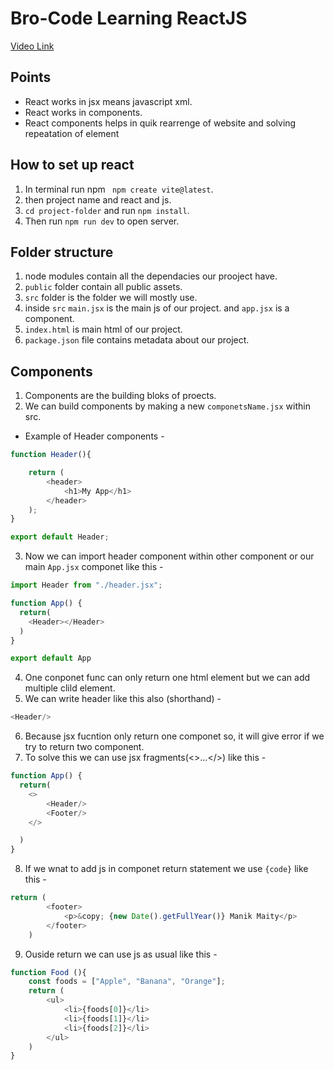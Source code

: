 # Bro-Code Learning ReactJS

[Video Link](https://youtu.be/CgkZ7MvWUAA?si=S6yKIIdnOrdAkXYc)

## Points 
- React works in jsx means javascript xml.
- React works in components.
- React components helps in quik rearrenge of website and solving repeatation of element


## How to set up react 
1. In terminal run npm ` npm create vite@latest`.
2. then project name and react and js.
3. `cd project-folder` and run `npm install`.
4. Then run `npm run dev` to open server.


## Folder structure 
1. node modules contain all the dependacies our prooject have.
2. `public` folder contain all public assets.
3. `src` folder is the folder we will mostly use.
4. inside `src` `main.jsx` is the main js of our project. and `app.jsx` is a component.
5. `index.html` is main html of our project.
6. `package.json` file contains metadata about our project.



## Components 
1. Components are the building bloks of proects.
2. We can build components by making a new `componetsName.jsx` within src.
- Example of Header components - 
```js
function Header(){

    return (
        <header>
            <h1>My App</h1>
        </header>
    );
}

export default Header;

```
3. Now we can import header component within other component or our main `App.jsx` componet like this -
```js
import Header from "./header.jsx";

function App() {
  return(
    <Header></Header>
  )
}

export default App

```
4. One conponet func can only return one html element but we can add multiple clild element.
5. We can write header like this also (shorthand) -
```js 
<Header/>
```

6. Because jsx fucntion only return one componet so, it will give error if we try to return two component.
7. To solve this we can use jsx fragments(<>...</>) like this - 
```js
function App() {
  return(
    <>
        <Header/>
        <Footer/>
    </>

  )
}
```
8. If we wnat to add js in componet return statement we use `{code}` like this -
```js
return (
        <footer>
            <p>&copy; {new Date().getFullYear()} Manik Maity</p>
        </footer>
    )
``` 

9. Ouside return we can use js as usual like this - 
```js
function Food (){
    const foods = ["Apple", "Banana", "Orange"];
    return (
        <ul>
            <li>{foods[0]}</li>
            <li>{foods[1]}</li>
            <li>{foods[2]}</li>
        </ul>
    )
}
```